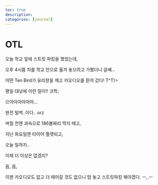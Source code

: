 ```yaml
---
toc: true
description:
categories: [journal]
---
```

# OTL

오늘 학교 앞에 스트릿 파킹을 했었는데,

오후 4시쯤 차를 학교 안으로 옮겨 놓으려고 가봤더니 글쎄…

어떤 Ten Bird가 유리창을 깨고 카오디오를 뜯어 갔다! T^T)>

평일 대낮에 이런 일이!! 크헉;

으아아아아아아…

완전 털썩..이다.. orz

며칠 전엔 과속으로 186불짜리 딱지 떼고,

지난 화요일엔 타이어 플랫되고,

오늘 일까지..

이제 더 이상은 없겠지?

음, 음,

이젠 카오디오도 없고 더 떼어갈 것도 없으니 맘 놓고 스트릿파킹 해야겠다. ㅡ,.ㅡ